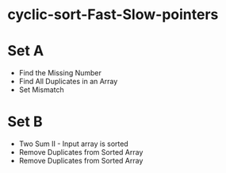 # cyclic-sort-Fast-Slow-pointers
<h1>Set A</h1>
<ul>
  <li>Find the Missing Number</li>
  <li>Find All Duplicates in an Array</li>
  <li>Set Mismatch</li>
</ul>
  <h1>Set B</h1>
<ul>
  <li>Two Sum II - Input array is sorted</li>
  <li>Remove Duplicates from Sorted Array</li>
  <li>Remove Duplicates from Sorted Array</li>
</ul>
